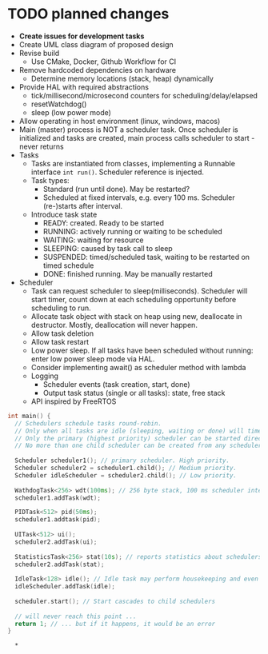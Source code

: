# TODO planned changes

* **Create issues for development tasks**
* Create UML class diagram of proposed design
* Revise build
  * Use CMake, Docker, Github Workflow for CI
* Remove hardcoded dependencies on hardware
  * Determine memory locations (stack, heap) dynamically
* Provide HAL with required abstractions
  * tick/millisecond/microsecond counters for scheduling/delay/elapsed
  * resetWatchdog()
  * sleep (low power mode)
* Allow operating in host environment (linux, windows, macos)
* Main (master) process is NOT a scheduler task. Once scheduler is initialized and tasks are created, main process calls scheduler to start - never returns
* Tasks
  * Tasks are instantiated from classes, implementing a Runnable interface ``int run()``. Scheduler reference is injected.
  * Task types:
    * Standard (run until done). May be restarted?
    * Scheduled at fixed intervals, e.g. every 100 ms. Scheduler (re-)starts after interval.
  * Introduce task state
    * READY: created. Ready to be started
    * RUNNING: actively running or waiting to be scheduled
    * WAITING: waiting for resource
    * SLEEPING: caused by task call to sleep
    * SUSPENDED: timed/scheduled task, waiting to be restarted on timed schedule
    * DONE: finished running. May be manually restarted
* Scheduler
    * Task can request scheduler to sleep(milliseconds). Scheduler will start timer, count down at each scheduling opportunity before scheduling to run.
    * Allocate task object with stack on heap using new, deallocate in destructor. Mostly, deallocation will never happen.
    * Allow task deletion
    * Allow task restart
    * Low power sleep. If all tasks have been scheduled without running: enter low power sleep mode via HAL.
    * Consider implementing await() as scheduler method with lambda
    * Logging
      * Scheduler events (task creation, start, done)
      * Output task status (single or all tasks): state, free stack
    * API inspired by FreeRTOS
 
```C++
int main() {
  // Schedulers schedule tasks round-robin.
  // Only when all tasks are idle (sleeping, waiting or done) will time be allocated to child scheduler.
  // Only the primary (highest priority) scheduler can be started directly. When started, it will start any children (recusively).
  // No more than one child scheduler can be created from any scheduler.
  
  Scheduler scheduler1(); // primary scheduler. High priority.
  Scheduler scheduler2 = scheduler1.child(); // Medium priority.
  Scheduler idleScheduler = scheduler2.child(); // Low priority.
  
  WathdogTask<256> wdt(100ms); // 256 byte stack, 100 ms scheduler interval
  scheduler1.addTask(wdt);

  PIDTask<512> pid(50ms);
  scheduler1.addtask(pid);
  
  UITask<512> ui();
  scheduler2.addTask(ui);
  
  StatisticsTask<256> stat(10s); // reports statistics about schedulers, tasks, stack watermarks etc every 10 seconds
  scheduler2.addTask(stat);
  
  IdleTask<128> idle(); // Idle task may perform housekeeping and even cause hardware to enter low-power sleep mode
  idleScheduler.addTask(idle);
  
  scheduler.start(); // Start cascades to child schedulers
  
  // will never reach this point ...
  return 1; // ... but if it happens, it would be an error
}
```
      * 
